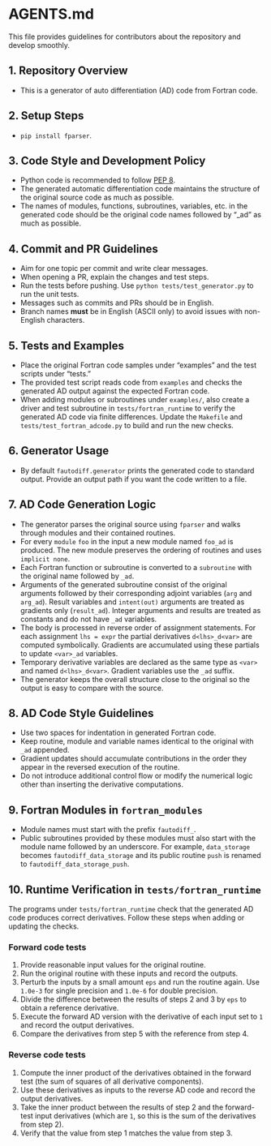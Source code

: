 # AGENTS.md

This file provides guidelines for contributors about the repository and develop smoothly.

## 1. Repository Overview
- This is a generator of auto differentiation (AD) code from Fortran code.

## 2. Setup Steps
- `pip install fparser`.

## 3. Code Style and Development Policy
- Python code is recommended to follow [PEP 8](https://www.python.org/dev/peps/pep-0008/).
- The generated automatic differentiation code maintains the structure of the original source code as much as possible.
- The names of modules, functions, subroutines, variables, etc. in the generated code should be the original code names followed by “_ad” as much as possible.

## 4. Commit and PR Guidelines
- Aim for one topic per commit and write clear messages.
- When opening a PR, explain the changes and test steps.
- Run the tests before pushing.
  Use ``python tests/test_generator.py`` to run the unit tests.
- Messages such as commits and PRs should be in English.
- Branch names **must** be in English (ASCII only) to avoid issues with non-English characters.

## 5. Tests and Examples
- Place the original Fortran code samples under “examples” and the test scripts under “tests.”
- The provided test script reads code from ``examples`` and checks the generated
  AD output against the expected Fortran code.
- When adding modules or subroutines under ``examples/``, also create a driver and
  test subroutine in ``tests/fortran_runtime`` to verify the generated AD code via
  finite differences. Update the ``Makefile`` and ``tests/test_fortran_adcode.py``
  to build and run the new checks.

## 6. Generator Usage
- By default ``fautodiff.generator`` prints the generated code to standard
  output. Provide an output path if you want the code written to a file.

## 7. AD Code Generation Logic
- The generator parses the original source using ``fparser`` and walks through
  modules and their contained routines.
- For every ``module`` ``foo`` in the input a new module named ``foo_ad`` is
  produced.  The new module preserves the ordering of routines and uses
  ``implicit none``.
- Each Fortran function or subroutine is converted to a ``subroutine`` with the
  original name followed by ``_ad``.
- Arguments of the generated subroutine consist of the original arguments
    followed by their corresponding adjoint variables (``arg`` and ``arg_ad``).
    Result variables and ``intent(out)`` arguments are treated as gradients only
    (``result_ad``). Integer arguments and results are treated as constants and do
    not have ``_ad`` variables.
- The body is processed in reverse order of assignment statements.  For each
  assignment ``lhs = expr`` the partial derivatives ``d<lhs>_d<var>`` are
  computed symbolically.  Gradients are accumulated using these partials to
  update ``<var>_ad`` variables.
- Temporary derivative variables are declared as the same type as ``<var>`` and named
  ``d<lhs>_d<var>``.  Gradient variables use the ``_ad`` suffix.
- The generator keeps the overall structure close to the original so the output
  is easy to compare with the source.

## 8. AD Code Style Guidelines
- Use two spaces for indentation in generated Fortran code.
- Keep routine, module and variable names identical to the original with ``_ad``
  appended.
- Gradient updates should accumulate contributions in the order they appear in
  the reversed execution of the routine.
- Do not introduce additional control flow or modify the numerical logic other
  than inserting the derivative computations.

## 9. Fortran Modules in `fortran_modules`
- Module names must start with the prefix ``fautodiff_``.
- Public subroutines provided by these modules must also start with the module
  name followed by an underscore.  For example, ``data_storage`` becomes
  ``fautodiff_data_storage`` and its public routine ``push`` is renamed to
  ``fautodiff_data_storage_push``.

## 10. Runtime Verification in `tests/fortran_runtime`
The programs under `tests/fortran_runtime` check that the generated AD code
produces correct derivatives. Follow these steps when adding or updating the
checks.

### Forward code tests
1. Provide reasonable input values for the original routine.
2. Run the original routine with these inputs and record the outputs.
3. Perturb the inputs by a small amount `eps` and run the routine again. Use
   `1.0e-3` for single precision and `1.0e-6` for double precision.
4. Divide the difference between the results of steps 2 and 3 by `eps` to obtain
   a reference derivative.
5. Execute the forward AD version with the derivative of each input set to `1`
   and record the output derivatives.
6. Compare the derivatives from step 5 with the reference from step 4.

### Reverse code tests
1. Compute the inner product of the derivatives obtained in the forward test
   (the sum of squares of all derivative components).
2. Use these derivatives as inputs to the reverse AD code and record the output
   derivatives.
3. Take the inner product between the results of step 2 and the forward-test
   input derivatives (which are `1`, so this is the sum of the derivatives from
   step 2).
4. Verify that the value from step 1 matches the value from step 3.
